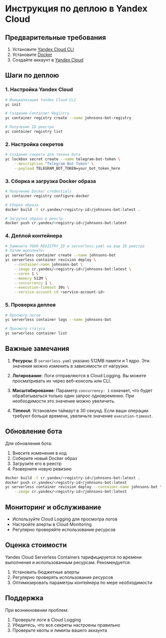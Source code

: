 # Инструкция по деплою в Yandex Cloud

## Предварительные требования

1. Установите [Yandex Cloud CLI](https://cloud.yandex.ru/docs/cli/quickstart)
2. Установите [Docker](https://docs.docker.com/get-docker/)
3. Создайте аккаунт в [Yandex Cloud](https://cloud.yandex.ru/)

## Шаги по деплою

### 1. Настройка Yandex Cloud

```bash
# Инициализация Yandex Cloud CLI
yc init

# Создание Container Registry
yc container registry create --name johnsons-bot-registry

# Получение ID реестра
yc container registry list
```

### 2. Настройка секретов

```bash
# Создание секрета для токена бота
yc lockbox secret create --name telegram-bot-token \
    --description "Telegram Bot Token" \
    --payload TELEGRAM_BOT_TOKEN=your_bot_token_here
```

### 3. Сборка и загрузка Docker образа

```bash
# Получение Docker credentials
yc container registry configure-docker

# Сборка образа
docker build -t cr.yandex/<registry-id>/johnsons-bot:latest .

# Загрузка образа в реестр
docker push cr.yandex/<registry-id>/johnsons-bot:latest
```

### 4. Деплой контейнера

```bash
# Замените YOUR_REGISTRY_ID в serverless.yaml на ваш ID реестра
# Затем выполните:
yc serverless container create --name johnsons-bot
yc serverless container revision deploy \
    --container-name johnsons-bot \
    --image cr.yandex/<registry-id>/johnsons-bot:latest \
    --cores 1 \
    --memory 512M \
    --concurrency 1 \
    --execution-timeout 30s \
    --service-account-id <service-account-id>
```

### 5. Проверка деплоя

```bash
# Просмотр логов
yc serverless container logs --name johnsons-bot

# Просмотр статуса
yc serverless container list
```

## Важные замечания

1. **Ресурсы**: В `serverless.yaml` указано 512MB памяти и 1 ядро. Эти значения можно изменить в зависимости от нагрузки.

2. **Логирование**: Логи отправляются в Cloud Logging. Вы можете просматривать их через веб-консоль или CLI.

3. **Масштабирование**: Параметр `concurrency: 1` означает, что будет обрабатываться только один запрос одновременно. При необходимости это значение можно увеличить.

4. **Timeout**: Установлен таймаут в 30 секунд. Если ваши операции требуют больше времени, увеличьте значение `execution-timeout`.

## Обновление бота

Для обновления бота:

1. Внесите изменения в код
2. Соберите новый Docker образ
3. Загрузите его в реестр
4. Разверните новую ревизию

```bash
docker build -t cr.yandex/<registry-id>/johnsons-bot:latest .
docker push cr.yandex/<registry-id>/johnsons-bot:latest
yc serverless container revision deploy --container-name johnsons-bot \
    --image cr.yandex/<registry-id>/johnsons-bot:latest
```

## Мониторинг и обслуживание

- Используйте Cloud Logging для просмотра логов
- Настройте алерты в Cloud Monitoring
- Регулярно проверяйте использование ресурсов

## Оценка стоимости

Yandex Cloud Serverless Containers тарифицируется по времени выполнения и использованным ресурсам. Рекомендуется:

1. Установить бюджетные алерты
2. Регулярно проверять использование ресурсов
3. Оптимизировать параметры контейнера по мере необходимости

## Поддержка

При возникновении проблем:

1. Проверьте логи в Cloud Logging
2. Убедитесь, что все секреты настроены правильно
3. Проверьте квоты и лимиты вашего аккаунта
